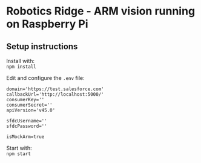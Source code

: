 # Robotics Ridge - ARM vision running on Raspberry Pi

## Setup instructions
Install with:<br/>
`npm install`

Edit and configure the `.env` file:
```
domain='https://test.salesforce.com'
callbackUrl='http://localhost:5000/'
consumerKey=''
consumerSecret=''
apiVersion='v45.0'

sfdcUsername=''
sfdcPassword=''

isMockArm=true
```


Start with:<br/>
`npm start`
